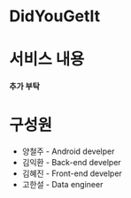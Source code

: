 # DidYouGetIt

# 서비스 내용

#### 추가 부탁

# 구성원
* 양철주 - Android develper
* 김익환 - Back-end develper
* 김혜진 - Front-end develper
* 고한설 - Data engineer



